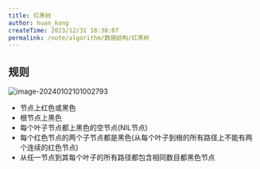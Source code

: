 ```yaml
---
title: 红黑树
author: huan_kong
createTime: 2023/12/31 18:38:07
permalink: /note/algorithm/数据结构/红黑树
---
```


## 规则

![image-20240102101002793](https://img.huankong.top/i/2024/01/02/65937084972dd.png)

- 节点上红色或黑色
- 根节点上黑色
- 每个叶子节点都上黑色的空节点(NIL节点)
- 每个红色节点的两个子节点都是黑色(从每个叶子到根的所有路径上不能有两个连续的红色节点)
- 从任一节点到其每个叶子的所有路径都包含相同数目都黑色节点
